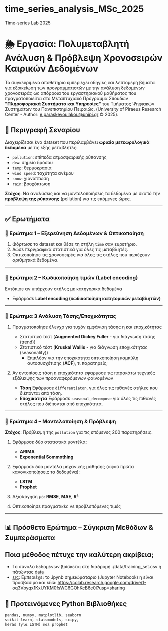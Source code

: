 # time_series_analysis_MSc_2025
Time-series Lab 2025


# 🌦️ Εργασία: Πολυμεταβλητή Ανάλυση & Πρόβλεψη Χρονοσειρών Καιρικών Δεδομένων


Το συγκεκριμένο αποθετήριο εμπεριέχει οδηγίες και λεπτομερή βήματα για εξοικείωση των προγραμματιστών με την ανάλυση δεδομένων χρονοσειράς ως απόρροια του εργαστηριακού μαθήματος που πραγματοποιείται στο Μεταπτυχιακό Πρόγραμμα Σπουδών **"Πληροφοριακά Συστήματα και Υπηρεσίες"** του Τμήματος Ψηφιακών Συστημάτων του Πανεπιστημίου Πειραιώς.
 (University of Piraeus Research Center - Author: e.paraskevoulakou@unipi.gr © 2025).

## 📘 Περιγραφή Σεναρίου

Διαχειρίζεσαι ένα dataset που περιλαμβάνει **ωριαία μετεωρολογικά δεδομένα** με τις εξής μεταβλητές:

- `pollution`: επίπεδα ατμοσφαιρικής ρύπανσης
- `dew`: σημείο δρόσου
- `temp`: θερμοκρασία
- `wind speed`: ταχύτητα ανέμου
- `snow`: χιονόπτωση
- `rain`: βροχόπτωση

**Στόχος**: Να αναλύσεις και να μοντελοποιήσεις τα δεδομένα με σκοπό την **πρόβλεψη της ρύπανσης** (pollution) για τις επόμενες ώρες.

---

## ✅ Ερωτήματα

### 🔹 Ερώτημα 1 – Εξερεύνηση Δεδομένων & Οπτικοποίηση

1. Φόρτωσε το dataset και θέσε τη στήλη `time` σαν ευρετήριο.
2. Δώσε περιγραφικά στατιστικά για όλες τις μεταβλητές.
3. Οπτικοποίησε τις χρονοσειρές για όλες τις στήλες που περιέχουν αριθμητικά δεδομένα.

---

### 🔹 Ερώτημα 2 – Κωδικοποίηση τιμών (Label encoding)

Εντόπισε αν υπάρχουν στήλες με κατηγορικά δεδομένα
   - Εφάρμοσε **Label encoding (κωδικοποίηση κατητορικών μεταβλητών)**

---

### 🔹 Ερώτημα 3 Ανάλυση Τάσης/Εποχικότητας

1. Πραγματοποίησε έλεγχο για τυχόν εμφάνιση τάσης η και εποχικότητας
   - Στατιστικό τέστ (**Augmented Dickey Fuller** - για διάγνωση τάσης (trend))
   - Στατιστικό τέστ (**Kruskal Wallis** - για διάγνωση εποχικότητας (seasonality))
      -  Επιπλέον για την εποχικότητα οπτικοποίηση καμπύλη αυτοσυσχέτισης (**ACF**), τι παρατηρείς; 


2. Αν εντοπίσεις τάση η εποχικότητα εφαρμοσε τις παρακάτω τεχνικές εξάλειψης των προαναφερόμενων φαινομένων
   - **Τάση**
       Εφάρμοσε `differentiaton`, για όλες τις πιθανές στήλες που διέπονται από τάση.
   - **Εποχικότητα**
       Εφάρμοσε `seasonal_decompose` για όλες τις πιθανές στήλες που διέπονται από εποχικότητα.

---

### 🔹 Ερώτημα 4 – Μοντελοποίηση & Πρόβλεψη

**Στόχος**: Πρόβλεψη της `pollution` για τις επόμενες 200 παρατηρήσεις.

1. Εφάρμοσε δύο στατιστικά μοντέλα:
   - **ARIMA**
   - **Exponential Sommothing**
2. Εφάρμοσε δύο μοντέλα μηχανικής μάθησης (αφού πρώτα κανονικοποίησεις τα δεδομένα):
   - **LSTM**
   - **Prophet**

3. Αξιολόγηση με: **RMSE**, **MAE**, **R²**
4. Οπτικοποίησε πραγματικές vs προβλεπόμενες τιμές

---
## 📊 Πρόσθετο Ερώτημα – Σύγκριση Μεθόδων & Συμπεράσματα
Ποια μέθοδος πέτυχε την καλύτερη ακρίβεια;
---

 - Το σύνολο δεδομένων βρίσκεται στη διαδρομή ./data/training_set.csv ή πάτώντας [data](data)
 - [src](src): Εμπεριέχει το .ipynb σημειώματαριο (Jupyter Notebook) η είναι προσβάσιμο και εδώ:
 https://colab.research.google.com/drive/1-oq3Vbyqx1KxUYKM0fsWC6GOhKcB6e0l?usp=sharing


## 🧰 Προτεινόμενες Python Βιβλιοθήκες

```python
pandas, numpy, matplotlib, seaborn
scikit-learn, statsmodels, scipy, 
keras (για LSTM) και prophet



